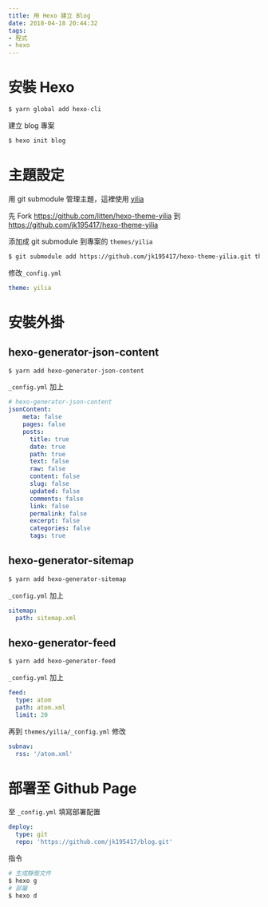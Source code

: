```yaml
---
title: 用 Hexo 建立 Blog
date: 2018-04-18 20:44:32
tags:
- 程式
- hexo
---
```


# 安裝 Hexo

```bash
$ yarn global add hexo-cli
```

建立 blog 專案

```bash
$ hexo init blog
```

# 主題設定

用 git submodule 管理主題，這裡使用 [yilia](https://github.com/litten/hexo-theme-yilia)

<!-- more -->

先 Fork <https://github.com/litten/hexo-theme-yilia> 到 <https://github.com/jk195417/hexo-theme-yilia>

添加成 git submodule 到專案的 `themes/yilia`

```bash
$ git submodule add https://github.com/jk195417/hexo-theme-yilia.git themes/yilia
```

修改`_config.yml`

```yaml
theme: yilia
```

# 安裝外掛

## hexo-generator-json-content

```bash
$ yarn add hexo-generator-json-content
```

`_config.yml` 加上

```yaml
# hexo-generator-json-content
jsonContent:
    meta: false
    pages: false
    posts:
      title: true
      date: true
      path: true
      text: false
      raw: false
      content: false
      slug: false
      updated: false
      comments: false
      link: false
      permalink: false
      excerpt: false
      categories: false
      tags: true
```

## hexo-generator-sitemap

```bash
$ yarn add hexo-generator-sitemap
```

`_config.yml` 加上

```yaml
sitemap:
  path: sitemap.xml
```

## hexo-generator-feed

```bash
$ yarn add hexo-generator-feed
```

`_config.yml` 加上

```yaml
feed:
  type: atom
  path: atom.xml
  limit: 20
```

再到 `themes/yilia/_config.yml` 修改
```yaml
subnav:
  rss: '/atom.xml'
```

# 部署至 Github Page

至 `_config.yml` 填寫部署配置

```yaml
deploy:
  type: git
  repo: 'https://github.com/jk195417/blog.git'
```

指令
```bash
# 生成靜態文件
$ hexo g
# 部屬
$ hexo d
```
